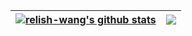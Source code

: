 | <a href="https://github.com/anuraghazra/github-readme-stats"><img align="center" src="https://github-readme-stats.vercel.app/api?username=relish-wang&count_private=true&show_icons=true&include_all_commits=true&theme=vue&hide_border=true" alt="relish-wang's github stats" /></a> | <a href="https://github.com/relish-wang/relish-wang"><img align="center" src="https://github-readme-stats.vercel.app/api/top-langs/?username=relish-wang&layout=compact&theme=buefy&hide_border=true" /></a> |
| ------------- | ------------- |
